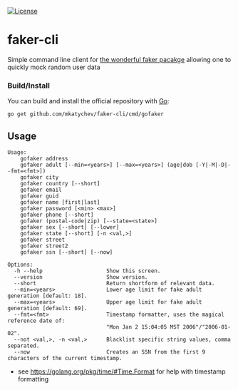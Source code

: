 [![License](https://img.shields.io/badge/License-MIT-blue.svg)](https://opensource.org/licenses/MIT)

# faker-cli

Simple command line client for [the wonderful faker pacakge](https://godoc.org/syreclabs.com/go/faker#pkg-constants) allowing one to quickly mock random user data

### Build/Install

You can build and install the official repository with [Go](https://golang.org/dl/):

	go get github.com/mkatychev/faker-cli/cmd/gofaker

## Usage

```
Usage:
	gofaker address
	gofaker adult [--min=<years>] [--max=<years>] (age|dob [-Y|-M|-D|--fmt=<fmt>])
	gofaker city
	gofaker country [--short]
	gofaker email
	gofaker guid
	gofaker name [first|last]
	gofaker password [<min> <max>]
	gofaker phone [--short]
	gofaker (postal-code|zip) [--state=<state>]
	gofaker sex [--short] [--lower]
	gofaker state [--short] [-n <val,>]
	gofaker street
	gofaker street2
	gofaker ssn [--short] [--now]

Options:
  -h --help                    Show this screen.
  --version                    Show version.
  --short                      Return shortform of relevant data.
  --min=<years>                Lower age limit for fake adult generation [default: 18].
  --max=<years>                Upper age limit for fake adult generation [default: 69].
  --fmt=<fmt>                  Timestamp formatter, uses the magical reference date of:
                               "Mon Jan 2 15:04:05 MST 2006"/"2006-01-02".
  --not <val,>, -n <val,>      Blacklist specific string values, comma separated.
  --now                        Creates an SSN from the first 9 characters of the current timestamp.
```

* see https://golang.org/pkg/time/#Time.Format for help with timestamp formatting
